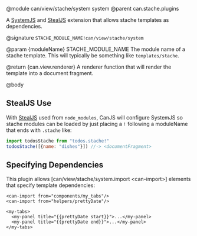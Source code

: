@module can/view/stache/system system
@parent can.stache.plugins

A [SystemJS](https://github.com/systemjs/systemjs) and [StealJS](http://stealjs.com) extension
that allows stache templates as dependencies.

@signature `STACHE_MODULE_NAME!can/view/stache/system`

  @param {moduleName} STACHE_MODULE_NAME The module name of a stache template. This
  will typically be something like `templates/stache`.

  @return {can.view.renderer} A renderer function that will render the template into a document fragment.
  
@body

## StealJS Use

With [StealJS](http://stealjs.com) used from `node_modules`, CanJS will configure
SystemJS so stache modules can be loaded by just placing a `!` following a moduleName that
ends with `.stache` like:

```js
import todosStache from "todos.stache!"
todosStache([{name: "dishes"}]) //-> <documentFragment>
```

## Specifying Dependencies

This plugin allows [can/view/stache/system.import &lt;can-import&gt;] elements that specify 
template dependencies:


```
<can-import from="components/my_tabs"/>
<can-import from="helpers/prettyDate"/>

<my-tabs>
  <my-panel title="{{prettyDate start}}">...</my-panel>
  <my-panel title="{{prettyDate end}}">...</my-panel>
</my-tabs>
```